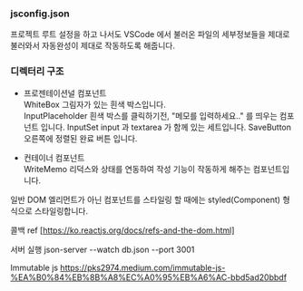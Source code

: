 ### jsconfig.json
프로젝트 루트 설정을 하고 나서도 VSCode 에서 불러온 파일의 세부정보들을 제대로 불러와서 자동완성이 제대로 작동하도록 해줍니다.


### 디렉터리 구조
- 프로젠테이션널 컴포넌트   
    WhiteBox 그림자가 있는 흰색 박스입니다.  
    InputPlaceholder 흰색 박스를 클릭하기전, "메모를 입력하세요.." 를 띄우는 컴포넌트 입니다.
    InputSet input 과 textarea 가 함께 있는 세트입니다.
    SaveButton 오른쪽에 정렬된 완료 버튼 입니다.
    
- 컨테이너 컴포넌트   
    WriteMemo 리덕스와 상태를 연동하여 작성 기능이 작동하게 해주는 컴포넌트입니다.

일반 DOM 엘리먼트가 아닌 컴포넌트를 스타일링 할 때에는 styled(Component) 형식으로 스타일링합니다.

콜백 ref [https://ko.reactjs.org/docs/refs-and-the-dom.html]


서버 실행
json-server --watch db.json --port 3001

Immutable js 
https://pks2974.medium.com/immutable-js-%EA%B0%84%EB%8B%A8%EC%A0%95%EB%A6%AC-bbd5ad20bbdf


